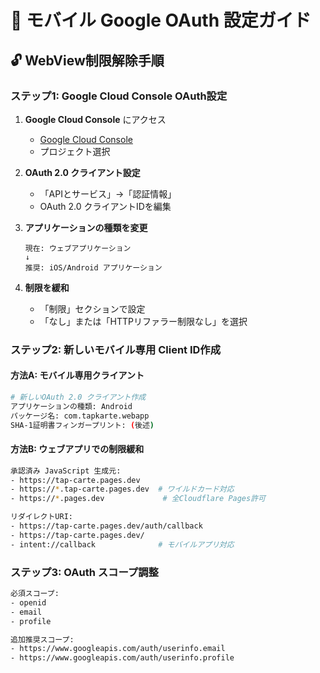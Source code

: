 # 📱 モバイル Google OAuth 設定ガイド

## 🔓 WebView制限解除手順

### ステップ1: Google Cloud Console OAuth設定

1. **Google Cloud Console** にアクセス
   - [Google Cloud Console](https://console.cloud.google.com/)
   - プロジェクト選択

2. **OAuth 2.0 クライアント設定**
   - 「APIとサービス」→「認証情報」
   - OAuth 2.0 クライアントIDを編集

3. **アプリケーションの種類を変更**
   ```
   現在: ウェブアプリケーション
   ↓
   推奨: iOS/Android アプリケーション
   ```

4. **制限を緩和**
   - 「制限」セクションで設定
   - 「なし」または「HTTPリファラー制限なし」を選択

### ステップ2: 新しいモバイル専用 Client ID作成

#### 方法A: モバイル専用クライアント
```bash
# 新しいOAuth 2.0 クライアント作成
アプリケーションの種類: Android
パッケージ名: com.tapkarte.webapp
SHA-1証明書フィンガープリント: (後述)
```

#### 方法B: ウェブアプリでの制限緩和
```bash
承認済み JavaScript 生成元:
- https://tap-carte.pages.dev
- https://*.tap-carte.pages.dev  # ワイルドカード対応
- https://*.pages.dev             # 全Cloudflare Pages許可

リダイレクトURI:
- https://tap-carte.pages.dev/auth/callback
- https://tap-carte.pages.dev/
- intent://callback              # モバイルアプリ対応
```

### ステップ3: OAuth スコープ調整

```bash
必須スコープ:
- openid
- email
- profile

追加推奨スコープ:
- https://www.googleapis.com/auth/userinfo.email
- https://www.googleapis.com/auth/userinfo.profile
```
